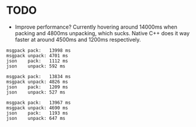 # TODO

* Improve performance? Currently hovering around
14000ms when packing and 4800ms unpacking, which
sucks. Native C++ does it way faster at around
4500ms and 1200ms respectively.

```
msgpack pack:   13998 ms
msgpack unpack: 4701 ms
json    pack:   1112 ms
json    unpack: 592 ms

msgpack pack:   13834 ms
msgpack unpack: 4826 ms
json    pack:   1209 ms
json    unpack: 527 ms

msgpack pack:   13967 ms
msgpack unpack: 4690 ms
json    pack:   1193 ms
json    unpack: 647 ms
```
